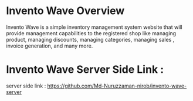 # Invento Wave Overview

Invento Wave is a simple inventory management system website that will provide management capabilities to the registered shop like managing product, managing discounts, managing categories, managing sales , invoice generation, and many more.

# Invento Wave Server Side Link :

server side link : https://github.com/Md-Nuruzzaman-nirob/invento-wave-server
